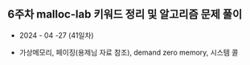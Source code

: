 ## 6주차 malloc-lab 키워드 정리 및 알고리즘 문제 풀이

- 2024 - 04 -27 (41일차)

* 가상메모리, 페이징(용제님 자료 참조), demand zero memory, 시스템 콜
